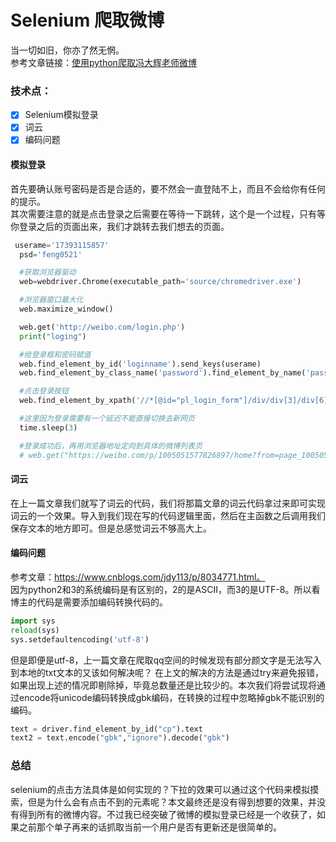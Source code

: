 # Selenium 爬取微博 #
当一切如旧，你亦了然无惘。<br>
参考文章链接：[使用python爬取冯大辉老师微博](https://www.cnblogs.com/jdy113/p/8034771.html)
### 技术点：
- [x] Selenium模拟登录
- [x] 词云
- [x] 编码问题
#### 模拟登录
  首先要确认账号密码是否是合适的，要不然会一直登陆不上，而且不会给你有任何的提示。<br>
  其次需要注意的就是点击登录之后需要在等待一下跳转，这个是一个过程，只有等你登录之后的页面出来，我们才跳转去我们想去的页面。
  ```python
   userame='17393115857'
    psd='feng0521'

    #获取浏览器驱动
    web=webdriver.Chrome(executable_path='source/chromedriver.exe')

    #浏览器窗口最大化
    web.maximize_window()

    web.get('http://weibo.com/login.php')
    print("loging")

    #给登录框和密码赋值
    web.find_element_by_id('loginname').send_keys(userame)
    web.find_element_by_class_name('password').find_element_by_name('password').send_keys(psd)

    #点击登录按钮
    web.find_element_by_xpath('//*[@id="pl_login_form"]/div/div[3]/div[6]/a/span').click()

    #这里因为登录需要有一个延迟不能直接切换去新网页
    time.sleep(3)

    #登录成功后，再用浏览器地址定向到具体的微博列表页
    # web.get("https://weibo.com/p/1005051577826897/home?from=page_100505_profile&wvr=6&mod=data&is_all=1#place")

  ```
#### 词云
   在上一篇文章我们就写了词云的代码，我们将那篇文章的词云代码拿过来即可实现词云的一个效果。导入到我们现在写的代码逻辑里面，然后在主函数之后调用我们保存文本的地方即可。但是总感觉词云不够高大上。
#### 编码问题
参考文章：https://www.cnblogs.com/jdy113/p/8034771.html。<br>
因为python2和3的系统编码是有区别的，2的是ASCII，而3的是UTF-8。所以看博主的代码是需要添加编码转换代码的。
```python
import sys
reload(sys)
sys.setdefaultencoding('utf-8')
```
但是即便是utf-8，上一篇文章在爬取qq空间的时候发现有部分颜文字是无法写入到本地的txt文本的又该如何解决呢？
在上文的解决的方法是通过try来避免报错，如果出现上述的情况即剔除掉，毕竟总数量还是比较少的。本次我们将尝试现将通过encode将unicode编码转换成gbk编码，在转换的过程中忽略掉gbk不能识别的编码。
```python
text = driver.find_element_by_id("cp").text
text2 = text.encode("gbk","ignore").decode("gbk")
```
### 总结
  selenium的点击方法具体是如何实现的？下拉的效果可以通过这个代码来模拟摸索，但是为什么会有点击不到的元素呢？本文最终还是没有得到想要的效果，并没有得到所有的微博内容。不过我已经突破了微博的模拟登录已经是一个收获了，如果之前那个单子再来的话抓取当前一个用户是否有更新还是很简单的。
